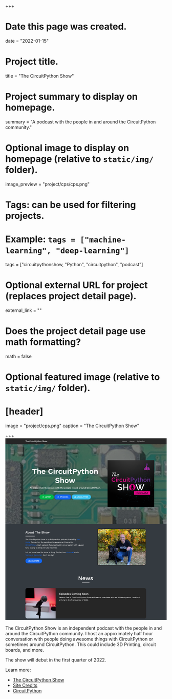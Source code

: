 +++
# Date this page was created.
date = "2022-01-15"

# Project title.
title = "The CircuitPython Show"

# Project summary to display on homepage.
summary = "A podcast with the people in and around the CircuitPython community."

# Optional image to display on homepage (relative to `static/img/` folder).
image_preview = "project/cps/cps.png"

# Tags: can be used for filtering projects.
# Example: `tags = ["machine-learning", "deep-learning"]`
tags = ["circuitpythonshow, "Python", "circuitpython", "podcast"]

# Optional external URL for project (replaces project detail page).
external_link = ""

# Does the project detail page use math formatting?
math = false

# Optional featured image (relative to `static/img/` folder).
# [header]
image = "project/cps.png"
caption = "The CircuitPython Show"

+++
![The CircuitPythonShow](cps.png)

The CircuitPython Show is an independent podcast with the people in and around the CircuitPython community.  I host an appoximately half hour conversation with people doing awesome things with CircuitPython or sometimes around CircuitPython.  This could include 3D Printing, circuit boards, and more.

The show will debut in the first quarter of 2022.

Learn more:

* [The CircuitPython Show](https://circuitpythonshow.com)
* [Site Credits](https://circuitpythonshow.com/about)
* [CircuitPython](https://circuitpython.org)
